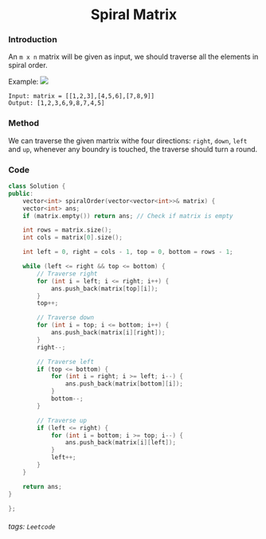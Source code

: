 <center><h1>Spiral Matrix</h1></center>

### Introduction
An `m x n` matrix will be given as input, we should traverse all the elements in spiral order.

Example: 
![](https://hackmd.io/_uploads/rk3CQGhg3.png)
```
Input: matrix = [[1,2,3],[4,5,6],[7,8,9]]
Output: [1,2,3,6,9,8,7,4,5]
```

### Method
We can traverse the given martrix withe four directions: `right`, `down`, `left` and `up`, whenever any boundry is touched, the traverse should turn a round.

### Code
```cpp
class Solution {
public:
    vector<int> spiralOrder(vector<vector<int>>& matrix) {
    vector<int> ans;
    if (matrix.empty()) return ans; // Check if matrix is empty

    int rows = matrix.size();
    int cols = matrix[0].size();

    int left = 0, right = cols - 1, top = 0, bottom = rows - 1;

    while (left <= right && top <= bottom) {
        // Traverse right
        for (int i = left; i <= right; i++) {
            ans.push_back(matrix[top][i]);
        }
        top++;

        // Traverse down
        for (int i = top; i <= bottom; i++) {
            ans.push_back(matrix[i][right]);
        }
        right--;

        // Traverse left
        if (top <= bottom) {
            for (int i = right; i >= left; i--) {
                ans.push_back(matrix[bottom][i]);
            }
            bottom--;
        }

        // Traverse up
        if (left <= right) {
            for (int i = bottom; i >= top; i--) {
                ans.push_back(matrix[i][left]);
            }
            left++;
        }
    }

    return ans;
}

};
```

###### tags: `Leetcode`